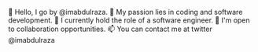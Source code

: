 👋 Hello, I go by @imabdulraza.
👀 My passion lies in coding and software development.
🌱 I currently hold the role of a software engineer.
💞️ I'm open to collaboration opportunities.
📫 You can contact me at twitter @imabdulraza
<!---
imabdulraza/imabdulraza is a ✨ special ✨ repository because its `README.md` (this file) appears on your GitHub profile.
You can click the Preview link to take a look at your changes.
--->
